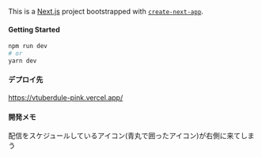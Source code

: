 This is a [Next.js](https://nextjs.org/) project bootstrapped with [`create-next-app`](https://github.com/vercel/next.js/tree/canary/packages/create-next-app).

#### Getting Started
```bash
npm run dev
# or
yarn dev
```


#### デプロイ先
https://vtuberdule-pink.vercel.app/


#### 開発メモ
配信をスケジュールしているアイコン(青丸で囲ったアイコン)が右側に来てしまう

